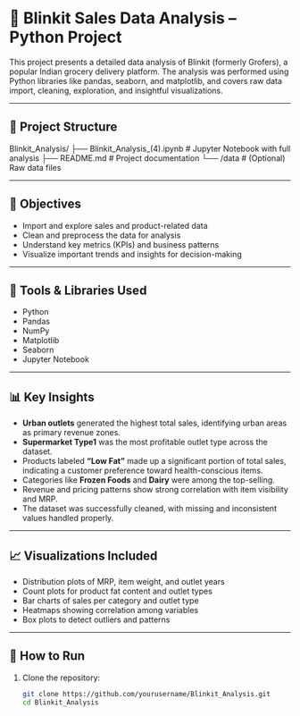 # 🛒 Blinkit Sales Data Analysis – Python Project

This project presents a detailed data analysis of Blinkit (formerly Grofers), a popular Indian grocery delivery platform. The analysis was performed using Python libraries like pandas, seaborn, and matplotlib, and covers raw data import, cleaning, exploration, and insightful visualizations.

---

## 📁 Project Structure
Blinkit_Analysis/
├── Blinkit_Analysis_(4).ipynb # Jupyter Notebook with full analysis
├── README.md # Project documentation
└── /data # (Optional) Raw data files

---

## 📌 Objectives

- Import and explore sales and product-related data
- Clean and preprocess the data for analysis
- Understand key metrics (KPIs) and business patterns
- Visualize important trends and insights for decision-making

---

## 🧰 Tools & Libraries Used

- Python
- Pandas
- NumPy
- Matplotlib
- Seaborn
- Jupyter Notebook

---

## 📊 Key Insights

- **Urban outlets** generated the highest total sales, identifying urban areas as primary revenue zones.
- **Supermarket Type1** was the most profitable outlet type across the dataset.
- Products labeled **“Low Fat”** made up a significant portion of total sales, indicating a customer preference toward health-conscious items.
- Categories like **Frozen Foods** and **Dairy** were among the top-selling.
- Revenue and pricing patterns show strong correlation with item visibility and MRP.
- The dataset was successfully cleaned, with missing and inconsistent values handled properly.

---

## 📈 Visualizations Included

- Distribution plots of MRP, item weight, and outlet years
- Count plots for product fat content and outlet types
- Bar charts of sales per category and outlet type
- Heatmaps showing correlation among variables
- Box plots to detect outliers and patterns

---

## 🚀 How to Run

1. Clone the repository:
   ```bash
   git clone https://github.com/yourusername/Blinkit_Analysis.git
   cd Blinkit_Analysis
